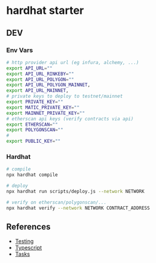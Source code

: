 # hardhat starter

## DEV

### Env Vars

```bash
# http provider api url (eg infura, alchemy, ...)
export API_URL=""
export API_URL_RINKEBY=""
export API_URL_POLYGON=""
export API_URL_POLYGON_MAINNET,
export API_URL_MAINNET,
# private keys to deploy to testnet/mainnet
export PRIVATE_KEY=""
export MATIC_PRIVATE_KEY=""
export MAINNET_PRIVATE_KEY=""
# etherscan api keys (verify contracts via api)
export ETHERSCAN=""
export POLYGONSCAN=""
#
export PUBLIC_KEY=""
```

### Hardhat

```bash
# compile
npx hardhat compile

# deploy
npx hardhat run scripts/deploy.js --network NETWORK

# verify on etherscan/polygonscan/...
npx hardhat verify --network NETWORK CONTRACT_ADDRESS
```

## References

- [Testing](https://hardhat.org/tutorial/testing-contracts.html)
- [Typescript](https://hardhat.org/guides/typescript.html)
- [Tasks](https://hardhat.org/guides/create-task.html)
